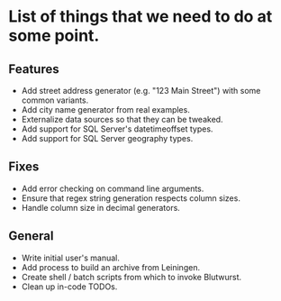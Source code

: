 # List of things that we need to do at some point.

## Features

- Add street address generator (e.g. "123 Main Street") with some common variants.
- Add city name generator from real examples.
- Externalize data sources so that they can be tweaked.
- Add support for SQL Server's datetimeoffset types.
- Add support for SQL Server geography types.

## Fixes

- Add error checking on command line arguments.
- Ensure that regex string generation respects column sizes.
- Handle column size in decimal generators.

## General

- Write initial user's manual.
- Add process to build an archive from Leiningen.
- Create shell / batch scripts from which to invoke Blutwurst.
- Clean up in-code TODOs.
